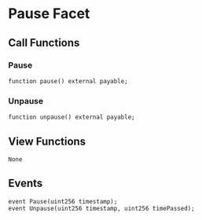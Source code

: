 # Pause Facet

## Call Functions

### Pause

```solidity
function pause() external payable;
```

### Unpause

```solidity
function unpause() external payable;
```

## View Functions

```
None
```

## Events

```solidity
event Pause(uint256 timestamp);
event Unpause(uint256 timestamp, uint256 timePassed);
```
